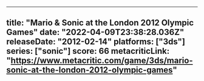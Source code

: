 
---
title: "Mario & Sonic at the London 2012 Olympic Games"
date: "2022-04-09T23:38:28.036Z"
releaseDate: "2012-02-14"
platforms: ["3ds"]
series: ["sonic"]
score: 66
metacriticLink: "https://www.metacritic.com/game/3ds/mario-sonic-at-the-london-2012-olympic-games"
---
